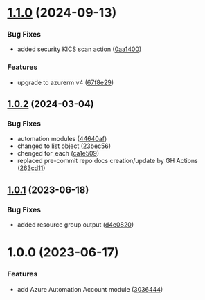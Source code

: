 # [1.1.0](https://github.com/data-platform-hq/terraform-azurerm-automation-account/compare/v1.0.2...v1.1.0) (2024-09-13)


### Bug Fixes

* added security KICS scan action ([0aa1400](https://github.com/data-platform-hq/terraform-azurerm-automation-account/commit/0aa140083110ffe18f880952f6d46a04ba790d61))


### Features

* upgrade to azurerm v4 ([67f8e29](https://github.com/data-platform-hq/terraform-azurerm-automation-account/commit/67f8e295b0fdccfd3b9f7ce9734b7295f569a031))

## [1.0.2](https://github.com/data-platform-hq/terraform-azurerm-automation-account/compare/v1.0.1...v1.0.2) (2024-03-04)


### Bug Fixes

* automation modules ([44640af](https://github.com/data-platform-hq/terraform-azurerm-automation-account/commit/44640af3fd031f027a33a867b48898700f45b17c))
* changed to list object ([23bec56](https://github.com/data-platform-hq/terraform-azurerm-automation-account/commit/23bec564fe304ca7da7414e48342564a035dbdaa))
* chenged for_each ([ca1e509](https://github.com/data-platform-hq/terraform-azurerm-automation-account/commit/ca1e5099ed3964d385ec624f9f1dca82099b6e89))
* replaced pre-commit repo docs creation/update by GH Actions ([263cd11](https://github.com/data-platform-hq/terraform-azurerm-automation-account/commit/263cd11b4192e10e3bb5813a67273e99564b51fe))

## [1.0.1](https://github.com/data-platform-hq/terraform-azurerm-automation-account/compare/v1.0.0...v1.0.1) (2023-06-18)


### Bug Fixes

* added resource group output ([d4e0820](https://github.com/data-platform-hq/terraform-azurerm-automation-account/commit/d4e0820dcfc163f3b5e5bdafed15e55e050f6f7b))

# 1.0.0 (2023-06-17)


### Features

* add Azure Automation Account module ([3036444](https://github.com/data-platform-hq/terraform-azurerm-automation-account/commit/3036444918b2b46845f2a4fbed4794d3fab35fce))
